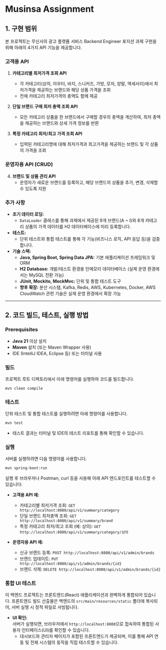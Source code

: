 # Musinsa Assignment

## 1. 구현 범위

본 프로젝트는 무신사의 광고 플랫폼 서비스 Backend Engineer 포지션 과제 구현을 위해 아래의 4가지 API 기능을 제공합니다.

### 고객용 API
1. **카테고리별 최저가격 조회 API**  
   - 각 카테고리(상의, 아우터, 바지, 스니커즈, 가방, 모자, 양말, 액세서리)에서 최저가격을 제공하는 브랜드와 해당 상품 가격을 조회  
   - 전체 카테고리 최저가격의 총액도 함께 제공

2. **단일 브랜드 구매 최저 총액 조회 API**  
   - 모든 카테고리 상품을 한 브랜드에서 구매할 경우의 총액을 계산하여, 최저 총액을 제공하는 브랜드와 상세 가격 정보를 반환

3. **특정 카테고리 최저/최고 가격 조회 API**  
   - 입력된 카테고리명에 대해 최저가격과 최고가격을 제공하는 브랜드 및 각 상품의 가격을 조회

### 운영자용 API (CRUD)
4. **브랜드 및 상품 관리 API**  
   - 운영자가 새로운 브랜드를 등록하고, 해당 브랜드의 상품을 추가, 변경, 삭제할 수 있도록 지원

### 추가 사항
- **초기 데이터 로딩:**  
  - `DataLoader` 클래스를 통해 과제에서 제공된 9개 브랜드(A ~ I)와 8개 카테고리 상품의 가격 데이터를 H2 데이터베이스에 미리 등록합니다.
- **테스트:**  
  - 단위 테스트와 통합 테스트를 통해 각 기능(비즈니스 로직, API 응답 등)을 검증합니다.
- **기술 스택:**  
  - **Java, Spring Boot, Spring Data JPA:** 기본 애플리케이션 프레임워크 및 ORM  
  - **H2 Database:** 개발/테스트 환경용 인메모리 데이터베이스 (실제 운영 환경에서는 MySQL 전환 가능)  
  - **JUnit, Mockito, MockMvc:** 단위 및 통합 테스트 도구  
  - **향후 확장:** 분산 시스템, Kafka, Redis, AWS, Kubernetes, Docker, AWS CloudWatch 관련 기술은 실제 운영 환경에서 확장 가능

---

## 2. 코드 빌드, 테스트, 실행 방법

### Prerequisites
- **Java 21** 이상 설치
- **Maven** 설치 (또는 Maven Wrapper 사용)
- IDE (IntelliJ IDEA, Eclipse 등) 또는 터미널 사용

### 빌드
프로젝트 루트 디렉토리에서 아래 명령어를 실행하여 코드를 빌드합니다.
```bash
mvn clean compile
```

### 테스트
단위 테스트 및 통합 테스트를 실행하려면 아래 명령어를 사용합니다.
```bash
mvn test
```
- 테스트 결과는 터미널 및 IDE의 테스트 리포트를 통해 확인할 수 있습니다.

### 실행
서버를 실행하려면 다음 명령어를 사용합니다.
```bash
mvn spring-boot:run
```
실행 후 브라우저나 Postman, curl 등을 사용해 아래 API 엔드포인트를 테스트할 수 있습니다:

- **고객용 API 예:**
  - 카테고리별 최저가격 조회: `GET http://localhost:8080/api/v1/summary/category`
  - 단일 브랜드 최저총액 조회: `GET http://localhost:8080/api/v1/summary/brand`
  - 특정 카테고리 최저/최고 조회 (예: 상의): `GET http://localhost:8080/api/v1/summary/category/상의`

- **운영자용 API 예:**
  - 신규 브랜드 등록: `POST http://localhost:8080/api/v1/admin/brands`
  - 브랜드 업데이트: `PUT http://localhost:8080/api/v1/admin/brands/{id}`
  - 브랜드 삭제: `DELETE http://localhost:8080/api/v1/admin/brands/{id}`

### 통합 UI 테스트

이 백엔드 프로젝트는 프론트엔드(React) 애플리케이션과 완벽하게 통합되어 있습니다. 프론트엔드 빌드 산출물은 백엔드의 `src/main/resources/static` 폴더에 복사되어, 서버 실행 시 정적 파일로 서빙됩니다.

- **UI 확인:**  
  서버가 실행되면, 브라우저에서 `http://localhost:8080`으로 접속하여 통합된 사용자 인터페이스(UI)를 확인할 수 있습니다.  
  - 대시보드와 관리자 페이지가 포함된 프론트엔드가 제공되며, 이를 통해 API 연동 및 전체 시스템의 동작을 직접 테스트할 수 있습니다.